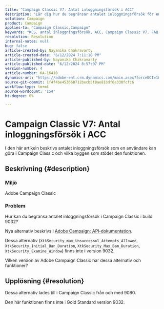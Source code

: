 ```yaml
---
title: "Campaign Classic V7: Antal inloggningsförsök i ACC"
description: "Lär dig hur du begränsar antalet inloggningsförsök för en användare i Campaign Classicen och vilka byggen som stöder den funktionen."
solution: Campaign
product: Campaign
applies-to: "Campaign Classic,Campaign"
keywords: "KCS, antal inloggningsförsök, ACC, Campaign Classic V7, FAQ, Adobe Campaign Classic, Adobe Campaign"
resolution: Resolution
internal-notes: null
bug: false
article-created-by: Nayanika Chakravarty
article-created-date: "6/12/2024 7:11:18 PM"
article-published-by: Nayanika Chakravarty
article-published-date: "6/12/2024 8:57:07 PM"
version-number: 4
article-number: KA-16410
dynamics-url: "https://adobe-ent.crm.dynamics.com/main.aspx?forceUCI=1&pagetype=entityrecord&etn=knowledgearticle&id=3a289d86-ef28-ef11-840a-000d3a3764e0"
source-git-commit: 1f4f4be453668712becb5f8ae81bdf6e330fcfc6
workflow-type: tm+mt
source-wordcount: '154'
ht-degree: 0%

---
```


# Campaign Classic V7: Antal inloggningsförsök i ACC


I den här artikeln beskrivs antalet inloggningsförsök som en användare kan göra i Campaign Classic och vilka byggen som stöder den funktionen.

## Beskrivning {#description}


### <b>Miljö</b>

Adobe Campaign Classic

### <b>Problem</b>

Hur kan du begränsa antalet inloggningsförsök i Campaign Classic i build 9032?

Nya alternativ beskrivs i [Adobe Campaign: API-dokumentation](https://experienceleague.adobe.com/developer/campaign-api/api/sm-session-Logon.html).

Dessa alternativ (`XtkSecurity_max_Unsuccessul_Attempts_Allowed`, `XtkSecurity_Initial_Ban_Duration`, `XtkSecurity_Max_Ban_Duration`, `XtkSecurity_Examine_Window`) finns inte i version 9032.

Vilken version av Adobe Campaign Classic har dessa alternativ och funktioner?


## Upplösning {#resolution}


Dessa alternativ lades till i Campaign Classic från och med 9080.

Den här funktionen finns inte i Gold Standard version 9032.
